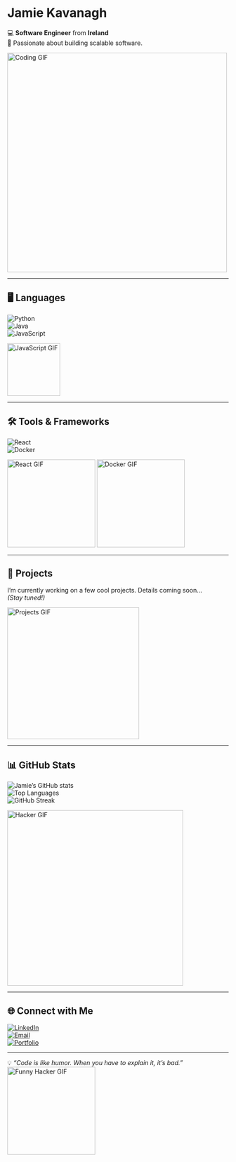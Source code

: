 # Jamie Kavanagh  

💻 **Software Engineer** from **Ireland**  
🚀 Passionate about building scalable software.  

<img src="https://media.giphy.com/media/qgQUggAC3Pfv687qPC/giphy.gif" width="500" alt="Coding GIF">  

---

## 🖥️ Languages  
![Python](https://img.shields.io/badge/-Python-3776AB?logo=python&logoColor=white&style=for-the-badge)  
![Java](https://img.shields.io/badge/-Java-007396?logo=java&logoColor=white&style=for-the-badge)  
![JavaScript](https://img.shields.io/badge/-JavaScript-F7DF1E?logo=javascript&logoColor=black&style=for-the-badge)  

<img src="https://media.giphy.com/media/ln7z2eWriiQAllfVcn/giphy.gif" width="120" alt="JavaScript GIF">  

---

## 🛠️ Tools & Frameworks  
![React](https://img.shields.io/badge/-React-61DAFB?logo=react&logoColor=black&style=for-the-badge)  
![Docker](https://img.shields.io/badge/-Docker-2496ED?logo=docker&logoColor=white&style=for-the-badge)  

<img src="https://media.giphy.com/media/kdFc8fubgS31b8DsVu/giphy.gif" width="200" alt="React GIF">  
<img src="https://media.giphy.com/media/ZZg7Cq8qg5O2k/giphy.gif" width="200" alt="Docker GIF">  

---

## 📂 Projects  
I’m currently working on a few cool projects. Details coming soon...  
*(Stay tuned!)*  

<img src="https://media.giphy.com/media/du3J3cXyzhj75IOgvA/giphy.gif" width="300" alt="Projects GIF">  

---

## 📊 GitHub Stats  
![Jamie’s GitHub stats](https://github-readme-stats.vercel.app/api?username=YOUR_GITHUB_USERNAME&show_icons=true&theme=radical&hide_border=true)  
![Top Languages](https://github-readme-stats.vercel.app/api/top-langs/?username=YOUR_GITHUB_USERNAME&layout=compact&theme=radical&hide_border=true)  
![GitHub Streak](https://streak-stats.demolab.com/?user=YOUR_GITHUB_USERNAME&theme=radical&hide_border=true)  

<img src="https://media.giphy.com/media/xT9IgzoKnwFNmISR8I/giphy.gif" width="400" alt="Hacker GIF">  

---

## 🌐 Connect with Me  
[![LinkedIn](https://img.shields.io/badge/LinkedIn-%230077B5.svg?logo=linkedin&logoColor=white&style=for-the-badge)](YOUR_LINKEDIN_URL)  
[![Email](https://img.shields.io/badge/Email-D14836?logo=gmail&logoColor=white&style=for-the-badge)](mailto:YOUR_EMAIL)  
[![Portfolio](https://img.shields.io/badge/Portfolio-000000?style=for-the-badge&logo=About.me&logoColor=white)](YOUR_PORTFOLIO_LINK)  

---

💡 *“Code is like humor. When you have to explain it, it’s bad.”*  
<img src="https://media.giphy.com/media/fAnEC88LccN7a/giphy.gif" width="200" alt="Funny Hacker GIF">  

